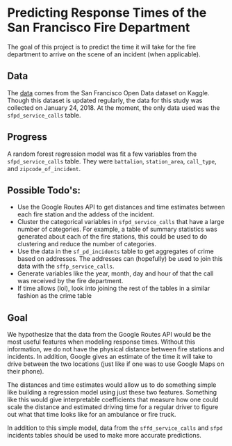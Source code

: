# Predicting Response Times of the San Francisco Fire Department

The goal of this project is to predict the time it will take for the fire department to arrive on the scene of an incident (when applicable).

## Data

The [data](https://www.kaggle.com/datasf/san-francisco) comes from the San Francisco Open Data dataset on Kaggle. Though this dataset is updated regularly, the data for this study was collected on January 24, 2018. At the moment, the only data used was the `sfpd_service_calls` table.

## Progress

A random forest regression model was fit a few variables from the `sfpd_service_calls` table. They were `battalion`, `station_area`, `call_type`, and `zipcode_of_incident`.

## Possible Todo's:

- Use the Google Routes API to get distances and time estimates between each fire station and the addess of the incident.
- Cluster the categorical variables in `sfpd_service_calls` that have a large number of categories. For example, a table of summary statistics was generated about each of the fire stations, this could be used to do clustering and reduce the number of categories.
- Use the data in the `sf_pd_incidents` table to get aggregates of crime based on addresses. The addresses can (hopefully) be used to join this data with the `sffp_service_calls`.
- Generate variables like the year, month, day and hour of that the call was received by the fire department.
- If time allows (lol), look into joining the rest of the tables in a similar fashion as the crime table

## Goal

We hypothesize that the data from the Google Routes API would be the most useful features when modeling response times. Without this information, we do not have the physical distance between fire stations and incidents. In addition, Google gives an estimate of the time it will take to drive between the two locations (just like if one was to use Google Maps on their phone). 

The distances and time estimates would allow us to do something simple like building a regression model using just these two features. Something like this would give interpretable coefficients that measure how one could scale the distance and estimated driving time for a regular driver to figure out what that time looks like for an ambulance or fire truck.

In addition to this simple model, data from the `sffd_service_calls` and `sfpd` incidents tables should be used to make more accurate predictions.
